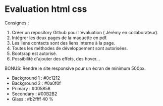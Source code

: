 # Evaluation html css

Consignes :

1. Créer un repository Github pour l'évaluation ( Jérémy en collaborateur).
2. Intégrer les deux pages de la maquette en pdf.
3. Les liens contacts sont des liens interne à la page.
4. Toutes les méthodes de développement sont autorisées.
5. Bootsrap est autorisé.
6. Possibilité d'ajouter des effets, des hover...

BONUS: Rendre le site responsive pour un écran de minimum 500px.


- Background 1 : #0c1212
- Background 2 : #0a0f0f
- Primary : #005858
- Secondary : #00B2B2
- Glass : #b2ffff 40 %